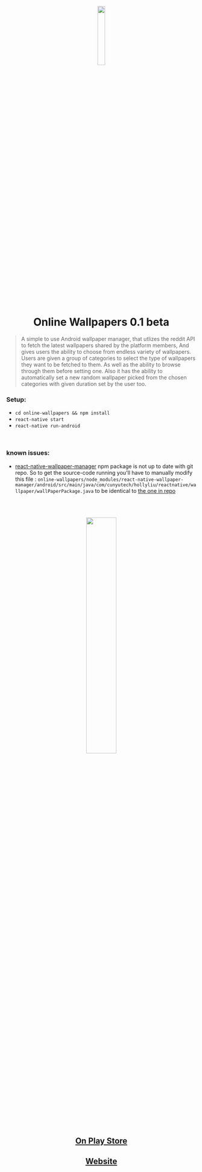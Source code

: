 <p align='center'><img src='https://onlinewallpapers.github.io/images/OnlineWallpapers.png' width='20%' /></p>

<h1 align='center'>Online Wallpapers 0.1 beta</h1>

> A simple to use Android wallpaper manager, that utlizes the reddit API to fetch the latest wallpapers shared by the platform members, And gives users the ability to choose from endless variety of wallpapers. Users are given a group of categories to select the type of wallpapers they want to be fetched to them. As well as the ability to browse through them before setting one. Also it has the ability to automatically set a new random wallpaper picked from the chosen categories with given duration set by the user too.

### Setup:
- `cd online-wallpapers && npm install` <br />
- `react-native start`
- `react-native run-android`

<br />

### known issues:
- [react-native-wallpaper-manager](https://github.com/liuhong1happy/react-native-wallpaper-manager) npm package is not up to date with git repo. So to get the source-code running you'll have to manually modify this file : `online-wallpapers/node_modules/react-native-wallpaper-manager/android/src/main/java/com/cunyutech/hollyliu/reactnative/wallpaper/wallPaperPackage.java` to be identical to [the one in repo](https://github.com/liuhong1happy/react-native-wallpaper-manager/blob/master/android/src/main/java/com/cunyutech/hollyliu/reactnative/wallpaper/WallPaperPackage.java)

<br />
<br />
<p align='center'>
    <img src='https://onlinewallpapers.github.io/images/phone.png' width='40%' />
</p>

<br />

<br />

<h2 align='center'>
	<a href='https://play.google.com/store/apps/details?id=com.onlinebackgrounds' target='_blank'>
		On Play Store
	</a>
</h2>

<h2 align='center'>
	<a href='https://onlinewallpapers.github.io' target='_blank'>
		Website
	</a>
</h2>

<br />

